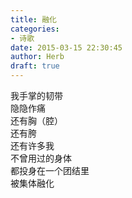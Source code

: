 ```yaml
---  
title: 融化  
categories:  
- 诗歌  
date: 2015-03-15 22:30:45  
author: Herb  
draft: true
---  
```

我手掌的韧带  
隐隐作痛  
还有胸（腔）  
还有胯  
还有许多我  
不曾用过的身体  
都投身在一个团结里  
被集体融化